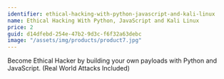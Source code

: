 ```yaml
---
identifier: ethical-hacking-with-python-javascript-and-kali-linux
name: Ethical Hacking With Python, JavaScript and Kali Linux
price: 2
guid: d14dfebd-254e-47b2-9d3c-f6f32a63debc
image: "/assets/img/products/product7.jpg"
---
```


Become Ethical Hacker by building your own payloads with Python and JavaScript. (Real World Attacks Included)
